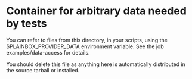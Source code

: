 Container for arbitrary data needed by tests
============================================

You can refer to files from this directory, in your scripts, using
the $PLAINBOX\_PROVIDER\_DATA environment variable. See the job
examples/data-access for details.

You should delete this file as anything here is automatically
distributed in the source tarball or installed.